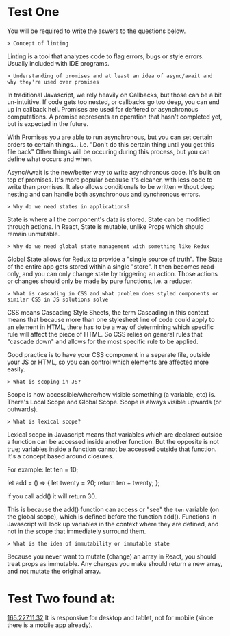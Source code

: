 

# Test One

You will be required to write the aswers to the questions below.
```
> Concept of linting 
```
Linting is a tool that analyzes code to flag errors, bugs or style errors.
Usually included with IDE programs.

```
> Understanding of promises and at least an idea of async/await and why they're used over promises
```
In traditional Javascript, we rely heavily on Callbacks, but those can be a bit un-intuitive.
If code gets too nested, or callbacks go too deep, you can end up in callback hell.
Promises are used for deffered or asynchronous computations. 
A promise represents an operation that hasn't completed yet, but is expected in the future.

With Promises you are able to run asynchronous, but you can set certain orders to certain things… i.e. "Don't do this certain thing until you get this file back"
Other things will be occuring during this process, but you can define what occurs and when.

Async/Await is the new/better way to write asynchronous code. It's built on top of promises. 
It's more popular because it's cleaner, with less code to write than promises. It also allows conditionals to be written without deep nesting and can handle both asynchronous and synchronous errors.

```
> Why do we need states in applications? 
```
State is where all the component's data is stored.
State can be modified through actions. 
In React, State is mutable, unlike Props which should remain unmutable.
```
> Why do we need global state management with something like Redux
```
Global State allows for Redux to provide a "single source of truth". The State of the entire app gets stored within a single "store". It then becomes read-only, and you can only change state by triggering an action. Those actions or changes should only be made by pure functions, i.e. a reducer.
```
> What is cascading in CSS and what problem does styled components or similar CSS in JS solutions solve
```
CSS means Cascading Style Sheets, the term Cascading in this context means that because more than one stylesheet line of code could apply to an element in HTML, there has to be a way of determining which specific rule will affect the piece of HTML.
So CSS relies on general rules that "cascade down" and allows for the most specific rule to be applied.

Good practice is to have your CSS component in a separate file, outside your JS or HTML, so you can control which elements are affected more easily.
```
> What is scoping in JS? 
```
Scope is how accessible/where/how visible something (a variable, etc) is.
There's Local Scope and Global Scope.
Scope is always visible upwards (or outwards).
```
> What is lexical scope?
```
Lexical scope in Javascript means that variables which are declared outside a function can be accessed inside another function. But the opposite is not true; variables inside a function cannot be accessed outside that function.
It's a concept based around closures.

For example:
let ten = 10;

let add = () => {
  let twenty = 20;
  return ten + twenty;
};

if you call add() it will return 30.

This is because the add() function can access or "see" the `ten` variable (on the global scope), which is defined before the function add().
Functions in Javascript will look up variables in the context where they are defined, and not in the scope that immediately surround them.
```
> What is the idea of immutability or immutable state
```
Because you never want to mutate (change) an array in React, you should treat props as immutable.
Any changes you make should return a new array, and not mutate the original array.


# Test Two found at: 
[165.227.11.32](http://165.227.11.32)
It is responsive for desktop and tablet, not for mobile (since there is a mobile app already).

